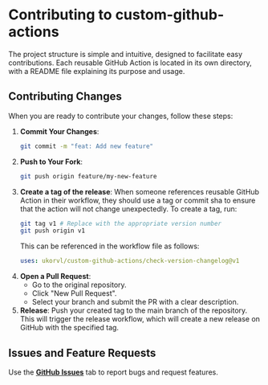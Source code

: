 # Contributing to custom-github-actions

The project structure is simple and intuitive, designed to facilitate easy contributions. Each reusable GitHub Action is located in its own directory, with a README file explaining its purpose and usage.

## Contributing Changes

When you are ready to contribute your changes, follow these steps:
1. **Commit Your Changes**:
   ```sh
   git commit -m "feat: Add new feature"
   ```
2. **Push to Your Fork**:
   ```sh
   git push origin feature/my-new-feature
   ```
3. **Create a tag of the release**:
   When someone references reusable GitHub Action in their workflow, they should use a tag or commit sha to ensure that the action will not change unexpectedly. To create a tag, run:
   ```sh
   git tag v1 # Replace with the appropriate version number
   git push origin v1
   ```
   This can be referenced in the workflow file as follows:
   ```yaml
   uses: ukorvl/custom-github-actions/check-version-changelog@v1
   ```
4. **Open a Pull Request**:
   - Go to the original repository.
   - Click "New Pull Request".
   - Select your branch and submit the PR with a clear description.
5. **Release**:
   Push your created tag to the main branch of the repository. This will trigger the release workflow, which will create a new release on GitHub with the specified tag.

## Issues and Feature Requests
Use the [**GitHub Issues**](https://github.com/ukorvl/custom-github-actions/issues) tab to report bugs and request features.
